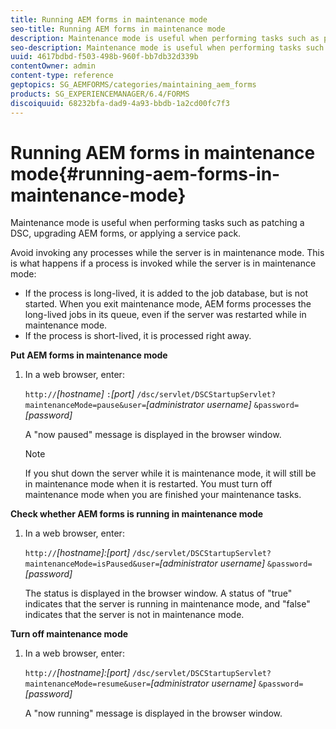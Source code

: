 ```yaml
---
title: Running AEM forms in maintenance mode
seo-title: Running AEM forms in maintenance mode
description: Maintenance mode is useful when performing tasks such as patching a DSC, upgrading AEM forms, or applying a service pack. Learn more about running AEM forms in maintenance mode.
seo-description: Maintenance mode is useful when performing tasks such as patching a DSC, upgrading AEM forms, or applying a service pack. Learn more about running AEM forms in maintenance mode.
uuid: 4617bdbd-f503-498b-960f-bb7db32d339b
contentOwner: admin
content-type: reference
geptopics: SG_AEMFORMS/categories/maintaining_aem_forms
products: SG_EXPERIENCEMANAGER/6.4/FORMS
discoiquuid: 68232bfa-dad9-4a93-bbdb-1a2cd00fc7f3
---
```


# Running AEM forms in maintenance mode{#running-aem-forms-in-maintenance-mode}

Maintenance mode is useful when performing tasks such as patching a DSC, upgrading AEM forms, or applying a service pack.

Avoid invoking any processes while the server is in maintenance mode. This is what happens if a process is invoked while the server is in maintenance mode:

* If the process is long-lived, it is added to the job database, but is not started. When you exit maintenance mode, AEM forms processes the long-lived jobs in its queue, even if the server was restarted while in maintenance mode.
* If the process is short-lived, it is processed right away.

**Put AEM forms in maintenance mode**

1. In a web browser, enter:

   `http://`*[hostname]* `:`*[port]* `/dsc/servlet/DSCStartupServlet?maintenanceMode=pause&user=`*[administrator username]* `&password=`*[password]*

   A "now paused" message is displayed in the browser window.

   >[!NOTE]
   >
   >If you shut down the server while it is maintenance mode, it will still be in maintenance mode when it is restarted. You must turn off maintenance mode when you are finished your maintenance tasks.

**Check whether AEM forms is running in maintenance mode**

1. In a web browser, enter:

   `http://`*[hostname]:[port]* `/dsc/servlet/DSCStartupServlet?maintenanceMode=isPaused&user=`*[administrator username]* `&password=`*[password]*

   The status is displayed in the browser window. A status of "true" indicates that the server is running in maintenance mode, and "false" indicates that the server is not in maintenance mode.

**Turn off maintenance mode**

1. In a web browser, enter:

   `http://`*[hostname]:[port]* `/dsc/servlet/DSCStartupServlet?maintenanceMode=resume&user=`*[administrator username]* `&password=`*[password]*

   A "now running" message is displayed in the browser window.

